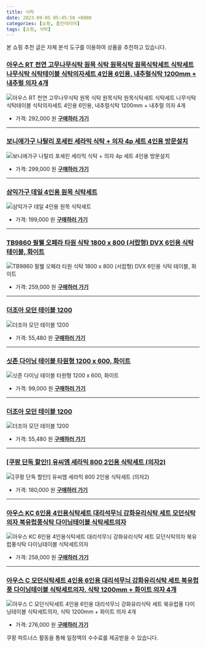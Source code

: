 ```yaml
---
title: 식탁
date: 2023-09-05 05:45:50 +0800
categories: [쇼핑, 홈인테리어]
tags: [쇼핑, 식탁]
---
```

본 쇼핑 추천 글은 자체 분석 도구를 이용하여 상품을 추천하고 있습니다.
### [아우스 RT 천연 고무나무식탁 원목 식탁 원목식탁 원목식탁세트 식탁세트 나무식탁 식탁테이블 식탁의자세트 4인용 6인용, 내추럴식탁 1200mm + 내추럴 의자 4개](https://link.coupang.com/re/AFFSDP?lptag=AF1030537&pageKey=7416082733&itemId=19226491721&vendorItemId=86343105229&traceid=V0-153-7d5be3424722b81a&clickBeacon=yAkF8n%2B04AFFhZnFToaUVbcMxD2EdB9zXUwtsjZkksjmRjTNeR%2BjdKidbv1VKe9BHmyS3th%2FhxUV%2Be0rz7oLoD2nCEDOjfMfu8rlTj86KH67op%2Fwx2dPx1d7cRDgOnVjCth%2F4bRqFvksvveDY6skLyiGZA4JxhuDVOlU5AVOVdcsHGW%2BUbtzqzGLqrMF0m7axSYjjj6ecgueF8zlCi0V1rOWDG2pnVN5wRPXTAu05%2BNmyntOdS04FAVXS9%2FrtT%2BhFhzSawCvM%2FCxzGsLF%2B5dMzz93td1PQRyObdIwpS%2BII2IZ7dljGbui3kdHq%2BxZqiDO6CRidVi3z0cP2aflA%2BKPfVv3sRXv6J7C%2BSe8b3f%2F3w6AdcsksrKINWBBAgmwvuI1Ues5fN%2B3j77rvtxCCRG2QllTqWcLBr9BxopiEMAkBKXlaFH7ERc%2BX47cEJVHR9N3Z%2Fj77AAwPZz9K8t8MoqTaQ%2F184KVRfWXEzt7XTTnQqKnHqCstDaKvgYDU%2BZM98JB0ZN3Pd6OBISwFGAT5AZGKk9DObm7SJZgHOpLCTMkhUE03L0aW6VN1u71kuGwd%2B8ClUExD%2B9CBRQcGk%2BMgjYDpJCDZ9mlqLDIA66Id%2BCbvDD2n%2Fnts34liPyi3oys1YMi1Djep7yGZjtFLtMW3AlxAqONGVoNg4Nn4VZhF0J5UCRCE9b4IbYYQ8DIC2u1hwXDy2Gr6sxGx2tW2BAJQmPVb6gdXnYOe083oI2QGq4F2iu6nYVCpQ6YwHKMV8FFTwWARESZhN%2BxfCMsA1C2MsmV%2FT6skzMJwo7pBGJzKGLgm4NSfWFaD8rfv%2BNbZsQaZstIgbugQkgrCBZFkInXFHLiaHUodRQKSfApsy1nfTpi%2Fk%3D&requestid=20230907054550709021122649&token=31850C%7CMIXED)
![아우스 RT 천연 고무나무식탁 원목 식탁 원목식탁 원목식탁세트 식탁세트 나무식탁 식탁테이블 식탁의자세트 4인용 6인용, 내추럴식탁 1200mm + 내추럴 의자 4개](https://ads-partners.coupang.com/image1/v0hPDGLwuQ6JY7ghv9QIRh-LIvLNgcjZ3FwKYVOjeNMqVTgR9AYBpM9v1KMMLjxaeTqk7zXx_6Ki3ItQQpP71juc16X5eqP3wiBit6Pe4gLIuTwIkuOqUb19FyT74Hmai-CljBGM0WVzAHnu_b9dDxF82_lDNil9QsngJ3yqraoqZ2s2rwXGE4__42WBsIxtiahGwbSzljij2-wCrZZu7IyDajn7EgRu8sBtT-uRHKUgAPQ2ftmTW_OTxHcKxozDyXj39s2nYcEOUJQt-Xudt_2oziyhyyjlkCk-CKL1q6vhRs3qlg==)
- 가격: 292,000 원
[**구매하러 가기**](https://link.coupang.com/re/AFFSDP?lptag=AF1030537&pageKey=7416082733&itemId=19226491721&vendorItemId=86343105229&traceid=V0-153-7d5be3424722b81a&clickBeacon=yAkF8n%2B04AFFhZnFToaUVbcMxD2EdB9zXUwtsjZkksjmRjTNeR%2BjdKidbv1VKe9BHmyS3th%2FhxUV%2Be0rz7oLoD2nCEDOjfMfu8rlTj86KH67op%2Fwx2dPx1d7cRDgOnVjCth%2F4bRqFvksvveDY6skLyiGZA4JxhuDVOlU5AVOVdcsHGW%2BUbtzqzGLqrMF0m7axSYjjj6ecgueF8zlCi0V1rOWDG2pnVN5wRPXTAu05%2BNmyntOdS04FAVXS9%2FrtT%2BhFhzSawCvM%2FCxzGsLF%2B5dMzz93td1PQRyObdIwpS%2BII2IZ7dljGbui3kdHq%2BxZqiDO6CRidVi3z0cP2aflA%2BKPfVv3sRXv6J7C%2BSe8b3f%2F3w6AdcsksrKINWBBAgmwvuI1Ues5fN%2B3j77rvtxCCRG2QllTqWcLBr9BxopiEMAkBKXlaFH7ERc%2BX47cEJVHR9N3Z%2Fj77AAwPZz9K8t8MoqTaQ%2F184KVRfWXEzt7XTTnQqKnHqCstDaKvgYDU%2BZM98JB0ZN3Pd6OBISwFGAT5AZGKk9DObm7SJZgHOpLCTMkhUE03L0aW6VN1u71kuGwd%2B8ClUExD%2B9CBRQcGk%2BMgjYDpJCDZ9mlqLDIA66Id%2BCbvDD2n%2Fnts34liPyi3oys1YMi1Djep7yGZjtFLtMW3AlxAqONGVoNg4Nn4VZhF0J5UCRCE9b4IbYYQ8DIC2u1hwXDy2Gr6sxGx2tW2BAJQmPVb6gdXnYOe083oI2QGq4F2iu6nYVCpQ6YwHKMV8FFTwWARESZhN%2BxfCMsA1C2MsmV%2FT6skzMJwo7pBGJzKGLgm4NSfWFaD8rfv%2BNbZsQaZstIgbugQkgrCBZFkInXFHLiaHUodRQKSfApsy1nfTpi%2Fk%3D&requestid=20230907054550709021122649&token=31850C%7CMIXED)
---
### [보니애가구 나탈리 포세린 세라믹 식탁 + 의자 4p 세트 4인용 방문설치](https://link.coupang.com/re/AFFSDP?lptag=AF1030537&pageKey=6982459498&itemId=17061413597&vendorItemId=84235706633&traceid=V0-153-3138c8af5ef1e8cf&requestid=20230907054550709021122649&token=31850C%7CMIXED)
![보니애가구 나탈리 포세린 세라믹 식탁 + 의자 4p 세트 4인용 방문설치](https://ads-partners.coupang.com/image1/amGexaXlCoK-Wdp0as-hTWhx8cdwf1D_LPXz31b-1yQJwZ-rbIFWszNkCD9Vr2IgmJjBlD8YmaAmQsdGIvnqHpU32pZPm58slehywy9cCTfwOihMK89LphDrU1IbGLwVgg_jg0ugoipKCQugWOvRMdbfSRsBBt10tLxpiMFIrU4tBIswYmTcAeXIj69sO8QmnQCZNICt5gclMRzsolhGYAXlRRavuQiyARoVNtsTqFo1EZvWXzIepfp2W2XfT9FOu2Kv2poBrUgfZdZGDXzbWw==)
- 가격: 299,000 원
[**구매하러 가기**](https://link.coupang.com/re/AFFSDP?lptag=AF1030537&pageKey=6982459498&itemId=17061413597&vendorItemId=84235706633&traceid=V0-153-3138c8af5ef1e8cf&requestid=20230907054550709021122649&token=31850C%7CMIXED)
---
### [삼익가구 데일 4인용 원목 식탁세트](https://link.coupang.com/re/AFFSDP?lptag=AF1030537&pageKey=5722653321&itemId=9576098894&vendorItemId=76860719093&traceid=V0-153-23844ed220c2ca82&requestid=20230907054550709021122649&token=31850C%7CMIXED)
![삼익가구 데일 4인용 원목 식탁세트](https://ads-partners.coupang.com/image1/WEllSfmRw7o9S3oLWLjS_PLmmIjZpj4zaNkABzwAhkfbr4v5E2Of0xQyxERjVGYyO6BBDBfe-TiHxYhyMWbmCLJVRJHaHeHvvDJirhdAUvxM4CuAjbRj1RKt88hP_NwMyj9T_TDLLNpqLVSRqE5diSEY42YGAJ0S7qgl17GsqeJaogqtD8HC8s6bjNir08Nv2_B_2hBGXGB8K5297qTH91V60Hu9c8czEfcVYzRa-V-Sfn0Rh_s-7XyEYuurGfAqDfo-LT5DVsFsShJRbO87V81_HrhJlVNd2DUk9pLxkxRU)
- 가격: 199,000 원
[**구매하러 가기**](https://link.coupang.com/re/AFFSDP?lptag=AF1030537&pageKey=5722653321&itemId=9576098894&vendorItemId=76860719093&traceid=V0-153-23844ed220c2ca82&requestid=20230907054550709021122649&token=31850C%7CMIXED)
---
### [TB9860 필웰 오페라 타원 식탁 1800 x 800 (서랍형) DVX 6인용 식탁 테이블, 화이트](https://link.coupang.com/re/AFFSDP?lptag=AF1030537&pageKey=7342833403&itemId=18877183884&vendorItemId=77735069628&traceid=V0-153-a6387c8e5be93fe6&clickBeacon=yAkF8n%2B04AFFhZnFToaUVbcMxD2EdB9zXUwtsjZkksjmRjTNeR%2BjdKidbv1VKe9BHmyS3th%2FhxUV%2Be0rz7oLoDW%2BTGvLbPHTbztxcKE5HuQAe%2Baz5ZpNnthxZEM5Jej2KuNv26rMkbb2uzqiHhMgjLZO56B68FYD5%2F2JnZADlxUsHGW%2BUbtzqzGLqrMF0m7axSYjjj6ecgueF8zlCi0V1rOWDG2pnVN5wRPXTAu05%2BNmyntOdS04FAVXS9%2FrtT%2Bh7F8L0rEBkZub0vFCB16hz%2BrZbjKNfbiT6ishFc8DjWBc2qrKydCQAmDy4Noo2wqxBfTBe7CTKTm7%2FO0eWco9aWZkNolzHlfZ5o6zyma9mTelBmkA%2B4ONCRxUuMTmkPxI1Ues5fN%2B3j77rvtxCCRG2QllTqWcLBr9BxopiEMAkBKXlaFH7ERc%2BX47cEJVHR9N3bm2v7cncrPdARdSU%2FGd06Q%2F184KVRfWXEzt7XTTnQqKnHqCstDaKvgYDU%2BZM98JB0ZN3Pd6OBISwFGAT5AZGKk9DObm7SJZgHOpLCTMkhUE03L0aW6VN1u71kuGwd%2B8ClUExD%2B9CBRQcGk%2BMgjYDpJCDZ9mlqLDIA66Id%2BCbvDD2n%2Fnts34liPyi3oys1YMi1Djep7yGZjtFLtMW3AlxAqONGVoNg4Nn4VZhF0J5UCRCE9b4IbYYQ8DIC2u1hwXDy2Gr6sxGx2tW2BAJQmPVb6gdXnYOe083oI2QGq4F2iu6nYVCpQ6YwHKMV8FFTwWARESZhN%2BxfCMsA1C2MsmV%2FT6skzMJwo7pBGJzKGLgm4NSfWFaD8rfv%2BNbZsQaZstIgbugQkgrCBZFkInXFHLiaHUodRQKSfApsy1nfTpi%2Fk%3D&requestid=20230907054550709021122649&token=31850C%7CMIXED)
![TB9860 필웰 오페라 타원 식탁 1800 x 800 (서랍형) DVX 6인용 식탁 테이블, 화이트](https://ads-partners.coupang.com/image1/VX5Y700BTVyuz9rzVWUOn2hLvRkFgs4KR5CrWv4LeV6T_P0-HU4ZHTelQHE8fh8Tr4im3nNaPvmSw3Oioz8vs3bDCNy2EvrWCPjpyR4PzqLSpK9OG5IVKHzVxxy58ZVsWpJ2yr6R5HHGDNWrFETYaOVBf2Zcuk6BKf7O3zpCVydOCmsfjt-ceDKHHYCuZLK89R0vRn3z_vfVRyvcT8X0s9A5NBTU3c2UayE4h0OAK-E5EBP5jvOF4rKocpvgybCiOth90jGxIm4M0HuRI8BQu9w7Ju5x6U3Tql87woIi7Mion_ur)
- 가격: 259,000 원
[**구매하러 가기**](https://link.coupang.com/re/AFFSDP?lptag=AF1030537&pageKey=7342833403&itemId=18877183884&vendorItemId=77735069628&traceid=V0-153-a6387c8e5be93fe6&clickBeacon=yAkF8n%2B04AFFhZnFToaUVbcMxD2EdB9zXUwtsjZkksjmRjTNeR%2BjdKidbv1VKe9BHmyS3th%2FhxUV%2Be0rz7oLoDW%2BTGvLbPHTbztxcKE5HuQAe%2Baz5ZpNnthxZEM5Jej2KuNv26rMkbb2uzqiHhMgjLZO56B68FYD5%2F2JnZADlxUsHGW%2BUbtzqzGLqrMF0m7axSYjjj6ecgueF8zlCi0V1rOWDG2pnVN5wRPXTAu05%2BNmyntOdS04FAVXS9%2FrtT%2Bh7F8L0rEBkZub0vFCB16hz%2BrZbjKNfbiT6ishFc8DjWBc2qrKydCQAmDy4Noo2wqxBfTBe7CTKTm7%2FO0eWco9aWZkNolzHlfZ5o6zyma9mTelBmkA%2B4ONCRxUuMTmkPxI1Ues5fN%2B3j77rvtxCCRG2QllTqWcLBr9BxopiEMAkBKXlaFH7ERc%2BX47cEJVHR9N3bm2v7cncrPdARdSU%2FGd06Q%2F184KVRfWXEzt7XTTnQqKnHqCstDaKvgYDU%2BZM98JB0ZN3Pd6OBISwFGAT5AZGKk9DObm7SJZgHOpLCTMkhUE03L0aW6VN1u71kuGwd%2B8ClUExD%2B9CBRQcGk%2BMgjYDpJCDZ9mlqLDIA66Id%2BCbvDD2n%2Fnts34liPyi3oys1YMi1Djep7yGZjtFLtMW3AlxAqONGVoNg4Nn4VZhF0J5UCRCE9b4IbYYQ8DIC2u1hwXDy2Gr6sxGx2tW2BAJQmPVb6gdXnYOe083oI2QGq4F2iu6nYVCpQ6YwHKMV8FFTwWARESZhN%2BxfCMsA1C2MsmV%2FT6skzMJwo7pBGJzKGLgm4NSfWFaD8rfv%2BNbZsQaZstIgbugQkgrCBZFkInXFHLiaHUodRQKSfApsy1nfTpi%2Fk%3D&requestid=20230907054550709021122649&token=31850C%7CMIXED)
---
### [더조아 모던 테이블 1200](https://link.coupang.com/re/AFFSDP?lptag=AF1030537&pageKey=4564659521&itemId=5566366420&vendorItemId=72865732989&traceid=V0-153-88820045594e754d&requestid=20230907054550709021122649&token=31850C%7CMIXED)
![더조아 모던 테이블 1200](https://ads-partners.coupang.com/image1/FRDdSKaASKeHg_ipFbMtB2uWiISFJvFOmcZknSmkAgJP7rPIGSCUfWK1AV9N6v6G7ZtNMwaMmDtXpt07Xle8iKeC8SK6_0v6URqQTiMF8j4kSKj9xtWol5aXYiLQHknKOD69cWCGuDw4UrJ-IkGSsE-9m2P5IFymJ5_F_A0FufQ8OfHQYQxAgncdwwayrQQuA1RF6A6sB-JA4t5wbNQSeo4EdJfi7VcuVTyBYzvnjl1EDOFYGOGGhkOu1CWGX3rN9PIBVekoS7w=)
- 가격: 55,480 원
[**구매하러 가기**](https://link.coupang.com/re/AFFSDP?lptag=AF1030537&pageKey=4564659521&itemId=5566366420&vendorItemId=72865732989&traceid=V0-153-88820045594e754d&requestid=20230907054550709021122649&token=31850C%7CMIXED)
---
### [싯존 다이닝 테이블 타원형 1200 x 600, 화이트](https://link.coupang.com/re/AFFSDP?lptag=AF1030537&pageKey=6509225325&itemId=14370055518&vendorItemId=81043761073&traceid=V0-153-9415975385b3e79e&clickBeacon=yAkF8n%2B04AFFhZnFToaUVbcMxD2EdB9zXUwtsjZkksjmRjTNeR%2BjdKidbv1VKe9BHmyS3th%2FhxUV%2Be0rz7oLoGoy%2FdLfrJLS8JTYdeFgzCcAe%2Baz5ZpNnthxZEM5Jej27CLR1gbssxPToz4NIRThGht87JavqrOJ%2FdqnTup7r%2B0sHGW%2BUbtzqzGLqrMF0m7axSYjjj6ecgueF8zlCi0V1rOWDG2pnVN5wRPXTAu05%2BNmyntOdS04FAVXS9%2FrtT%2Bhkdg0Zgo3RCU%2FupJwE215CAsWDvylbC30QALVyLFFwkoMrmVtpiMlr%2BImHHjwtPEs%2FUWu6l%2FtyXhr%2FIK5Edlj4VgX%2FLH%2BnyM60K69MIGVrQG9B%2FVOzojxjTVhs8gkKkxBM1qV0Q5L96HAOCznYfz%2BeLS1L522%2BRkLnMlWBiZYacxu3W76ZrkpN%2BccRQgOGXfxrZvhRAof%2FlsIlAvPDYVbi3kiYNoG3TzQin1qJNSHr18%2FCai9eYhG2IfNWRWs0ABkAYoqcdFoHd3l74%2BPenyrIbBcnojvaVREhk1752UmDALmem6GBrc5BZlQgHjyUJrTK4wvMKGHsfVX7YbSNrmn9%2FX2w6SGsq8rHQn8eE3x2JXrnvcwsM%2FlOV3Z6oGLi8jIpY6NR3l2Hz0sqqNkJhix94XQH%2BsaWf1ZDfwossapmCGAj4wIxiPFVPQ7xB7EIwT%2BAnighyM8l%2FYf1jJYf5DrPydQcz0EHnurQfykCsVSPV%2BT4hE9dOhhk7mvLdnPucPuXTMd11zb0k6a5PSrwrxR4WJqk4QxA3L%2BZE%2BZ4z4uoNQNUyQ8ytjoDb49ZDh2MmKH7pBu9gErBXqe42qjtFbDnMladxPSpWJ00B7gX3nIvc4%3D&requestid=20230907054550709021122649&token=31850C%7CMIXED)
![싯존 다이닝 테이블 타원형 1200 x 600, 화이트](https://ads-partners.coupang.com/image1/2l5u7lJr_UwZ2HcQ2kvoAOIu1MH3dHf8M1NDp_CVfIynwQgN09iyYCKRHNGe9ktwHgJJdhozrEUsggVicYlo82BiT7WSMPXVXhQ-EMVQ41d8RXYd967pj3rhSp4WEFd3c9lh6XhjTFV2Aocy4Vq8GhZICXB8-jZye32-ISgiPYEP8GefsQAsa5sj4zpH0Ch3BF3rYjjU2VEEyxn_buj_C7yZNsGTauFtTAjAl314Ow5Kdaqn5feEudqN6K4McIgzMoLZpIePtTNcg5s72c_KG9Qr2ouAECm0vcKUnt5fHFroU_2eB8g=)
- 가격: 99,000 원
[**구매하러 가기**](https://link.coupang.com/re/AFFSDP?lptag=AF1030537&pageKey=6509225325&itemId=14370055518&vendorItemId=81043761073&traceid=V0-153-9415975385b3e79e&clickBeacon=yAkF8n%2B04AFFhZnFToaUVbcMxD2EdB9zXUwtsjZkksjmRjTNeR%2BjdKidbv1VKe9BHmyS3th%2FhxUV%2Be0rz7oLoGoy%2FdLfrJLS8JTYdeFgzCcAe%2Baz5ZpNnthxZEM5Jej27CLR1gbssxPToz4NIRThGht87JavqrOJ%2FdqnTup7r%2B0sHGW%2BUbtzqzGLqrMF0m7axSYjjj6ecgueF8zlCi0V1rOWDG2pnVN5wRPXTAu05%2BNmyntOdS04FAVXS9%2FrtT%2Bhkdg0Zgo3RCU%2FupJwE215CAsWDvylbC30QALVyLFFwkoMrmVtpiMlr%2BImHHjwtPEs%2FUWu6l%2FtyXhr%2FIK5Edlj4VgX%2FLH%2BnyM60K69MIGVrQG9B%2FVOzojxjTVhs8gkKkxBM1qV0Q5L96HAOCznYfz%2BeLS1L522%2BRkLnMlWBiZYacxu3W76ZrkpN%2BccRQgOGXfxrZvhRAof%2FlsIlAvPDYVbi3kiYNoG3TzQin1qJNSHr18%2FCai9eYhG2IfNWRWs0ABkAYoqcdFoHd3l74%2BPenyrIbBcnojvaVREhk1752UmDALmem6GBrc5BZlQgHjyUJrTK4wvMKGHsfVX7YbSNrmn9%2FX2w6SGsq8rHQn8eE3x2JXrnvcwsM%2FlOV3Z6oGLi8jIpY6NR3l2Hz0sqqNkJhix94XQH%2BsaWf1ZDfwossapmCGAj4wIxiPFVPQ7xB7EIwT%2BAnighyM8l%2FYf1jJYf5DrPydQcz0EHnurQfykCsVSPV%2BT4hE9dOhhk7mvLdnPucPuXTMd11zb0k6a5PSrwrxR4WJqk4QxA3L%2BZE%2BZ4z4uoNQNUyQ8ytjoDb49ZDh2MmKH7pBu9gErBXqe42qjtFbDnMladxPSpWJ00B7gX3nIvc4%3D&requestid=20230907054550709021122649&token=31850C%7CMIXED)
---
### [더조아 모던 테이블 1200](https://link.coupang.com/re/AFFSDP?lptag=AF1030537&pageKey=4564659521&itemId=5566366406&vendorItemId=72865732910&traceid=V0-153-88820045594e754d&requestid=20230907054550709021122649&token=31850C%7CMIXED)
![더조아 모던 테이블 1200](https://ads-partners.coupang.com/image1/OngD_wbtQyOZfsKZOnVg9qXx5tjFjktPKu_J-YslI66Dn4N8NXTu4xhWqPX4CxbNtcupATNsc2mE_CahA-vYzrdrfvRDeAIjt16xjUzd7xOhoHxKiBqXXvDIitufD-F0oL_WULl0fM9E0n7mTlDRCCm0rs_2CgIbzxVl4bJBRUETACu7Y2XpHzFtmg6X5bbOErZ98V8LItBUiLqcFIDpYaAk_AtwwbLcSyvxXEEZXnXSWOFlpW31cjVwUsqxV2D32kOXW9V6Fg==)
- 가격: 55,480 원
[**구매하러 가기**](https://link.coupang.com/re/AFFSDP?lptag=AF1030537&pageKey=4564659521&itemId=5566366406&vendorItemId=72865732910&traceid=V0-153-88820045594e754d&requestid=20230907054550709021122649&token=31850C%7CMIXED)
---
### [[쿠팡 단독 할인!] 유씨엠 세라믹 800 2인용 식탁세트 (의자2)](https://link.coupang.com/re/AFFSDP?lptag=AF1030537&pageKey=6857096857&itemId=16356097286&vendorItemId=83496522152&traceid=V0-153-c543a7ec5c0b20eb&clickBeacon=yAkF8n%2B04AFFhZnFToaUVbcMxD2EdB9zXUwtsjZkksjmRjTNeR%2BjdKidbv1VKe9BHmyS3th%2FhxUV%2Be0rz7oLoDCn90d%2BmM3YWsbXjBGzrEAAe%2Baz5ZpNnthxZEM5Jej2IougS7GQbSSZVVD3u9fttR9Qh26UzKXeRYUBJHz16r4sHGW%2BUbtzqzGLqrMF0m7axSYjjj6ecgueF8zlCi0V1rOWDG2pnVN5wRPXTAu05%2BNmyntOdS04FAVXS9%2FrtT%2BhyPHAqPMFbbLgfFSqPWS7JXpW%2BmK%2BL20xABsmk%2FxnSPm4VMwJQOxWb7ovM%2FoiXpmUYtIdndif9%2BixkBKIhdyQkbIXoAca%2FaOyd%2FVB3TIeDNhsX9C3ks69yA7W9UAfIzcSIkI5a%2B%2Bnc0In6Kw70juKzUZWjvBdGRae%2FN6PzW%2BmIf6Kd3yONPGzVpmeLJta56FnzcGE6MQ46VKoUGeV6kRoybBcnojvaVREhk1752UmDALmem6GBrc5BZlQgHjyUJrTWe7f%2BQP%2BBauY3Zvju6lBRAz%2Fgi9zQ9BlTvg5rIGq5FrjSune2p28P%2FjWW1a6dDLH3B5NCnN%2FkPaDn5go2iPev5xF%2FawDh0x61vulkFjj7u6ikQTkUyFgAptXZLdKjnAkSjXBKMpBBFxh8deqZ0qDYL1WZaCqEkdtAplX14aJv46A%2FUuwGxiV7YSNElgmxZPk4aNj0Kq1ceCTiyOJenM%2BQvNodYAyYlQdxmm4Lx3Z20TtISGiE20XMLy24a9s7eECwbCVqRLflHZQks2HxCwZ8SvtVM%2Byn7%2BjQSO98Gc4oeQhhMrUyDv8bUaJeLF%2FO1ckHWRRnuyxUwzfhOADxoHw%2F5p0QYaZJEArYO6I1lM%2FDNg%3D&requestid=20230907054550709021122649&token=31850C%7CMIXED)
![[쿠팡 단독 할인!] 유씨엠 세라믹 800 2인용 식탁세트 (의자2)](https://ads-partners.coupang.com/image1/iwDR_biz9cESm32Ri0QHLe0Fcf8FWg8gIoDOiO9NDyfMaCDdzwaInTx4zcDcgQPpGxYcDhCu_Xw_AUr8Ts2iuBZeyFHdnybJBt3CPOa1YFeVrk4obQqXXbUjyNJwA-abbttcfWEk-uafcCN8LPAzx_Ua6zXChzAuWEqZMEYQaL67DQs94cAenI4BW46pygdEiGBU06ovllBIyUFS8z7wQdWRY65CwrAnXR6-kzmkPwK3GUuoqebLLOYIxu_I_Ew1M_IIKRAUbaqlX594afsy18hoqBItcLY5AVzH_9Bt1aUwaWTErA==)
- 가격: 180,000 원
[**구매하러 가기**](https://link.coupang.com/re/AFFSDP?lptag=AF1030537&pageKey=6857096857&itemId=16356097286&vendorItemId=83496522152&traceid=V0-153-c543a7ec5c0b20eb&clickBeacon=yAkF8n%2B04AFFhZnFToaUVbcMxD2EdB9zXUwtsjZkksjmRjTNeR%2BjdKidbv1VKe9BHmyS3th%2FhxUV%2Be0rz7oLoDCn90d%2BmM3YWsbXjBGzrEAAe%2Baz5ZpNnthxZEM5Jej2IougS7GQbSSZVVD3u9fttR9Qh26UzKXeRYUBJHz16r4sHGW%2BUbtzqzGLqrMF0m7axSYjjj6ecgueF8zlCi0V1rOWDG2pnVN5wRPXTAu05%2BNmyntOdS04FAVXS9%2FrtT%2BhyPHAqPMFbbLgfFSqPWS7JXpW%2BmK%2BL20xABsmk%2FxnSPm4VMwJQOxWb7ovM%2FoiXpmUYtIdndif9%2BixkBKIhdyQkbIXoAca%2FaOyd%2FVB3TIeDNhsX9C3ks69yA7W9UAfIzcSIkI5a%2B%2Bnc0In6Kw70juKzUZWjvBdGRae%2FN6PzW%2BmIf6Kd3yONPGzVpmeLJta56FnzcGE6MQ46VKoUGeV6kRoybBcnojvaVREhk1752UmDALmem6GBrc5BZlQgHjyUJrTWe7f%2BQP%2BBauY3Zvju6lBRAz%2Fgi9zQ9BlTvg5rIGq5FrjSune2p28P%2FjWW1a6dDLH3B5NCnN%2FkPaDn5go2iPev5xF%2FawDh0x61vulkFjj7u6ikQTkUyFgAptXZLdKjnAkSjXBKMpBBFxh8deqZ0qDYL1WZaCqEkdtAplX14aJv46A%2FUuwGxiV7YSNElgmxZPk4aNj0Kq1ceCTiyOJenM%2BQvNodYAyYlQdxmm4Lx3Z20TtISGiE20XMLy24a9s7eECwbCVqRLflHZQks2HxCwZ8SvtVM%2Byn7%2BjQSO98Gc4oeQhhMrUyDv8bUaJeLF%2FO1ckHWRRnuyxUwzfhOADxoHw%2F5p0QYaZJEArYO6I1lM%2FDNg%3D&requestid=20230907054550709021122649&token=31850C%7CMIXED)
---
### [아우스 KC 6인용 4인용식탁세트 대리석무늬 강화유리식탁 세트 모던식탁의자 북유럽풍식탁 다이닝테이블 식탁세트의자](https://link.coupang.com/re/AFFSDP?lptag=AF1030537&pageKey=6552739196&itemId=14635309394&vendorItemId=86092618723&traceid=V0-153-46f211bd2dfd2814&requestid=20230907054550709021122649&token=31850C%7CMIXED)
![아우스 KC 6인용 4인용식탁세트 대리석무늬 강화유리식탁 세트 모던식탁의자 북유럽풍식탁 다이닝테이블 식탁세트의자](https://ads-partners.coupang.com/image1/9Hvfr_Ji8emS5piA9D96Rk--mDHlLCKPY-FCIkDHYeSvM0b4bLX-l96O2uBdo29UzB_wzpiqOzJmSbf-GExrndXaMTUcU0h-iPxp4BhpqHMtRzAshBnltymPhZB8naa3gdRbr3_br2JZTePCabKreDY7iLkunqp9r_1ahGpppGfRNkhromIdHK4ahWBjHFoULZ4fyqeByNfCAIAKYUcoz5AjVq-sJckrB-F_slCAaRKB2csHSQOJcyLHN6S1a3lpmHlqyeNTDdVnLoLXFknm7_GoBVxxEB0l1NytJh_aD3A=)
- 가격: 258,000 원
[**구매하러 가기**](https://link.coupang.com/re/AFFSDP?lptag=AF1030537&pageKey=6552739196&itemId=14635309394&vendorItemId=86092618723&traceid=V0-153-46f211bd2dfd2814&requestid=20230907054550709021122649&token=31850C%7CMIXED)
---
### [아우스 C 모던식탁세트 4인용 6인용 대리석무늬 강화유리식탁 세트 북유럽풍 다이닝테이블 식탁세트의자, 식탁 1200mm + 화이트 의자 4개](https://link.coupang.com/re/AFFSDP?lptag=AF1030537&pageKey=7399146965&itemId=19147330264&vendorItemId=86266444258&traceid=V0-153-4889590ff3405ee0&clickBeacon=yAkF8n%2B04AFFhZnFToaUVbcMxD2EdB9zXUwtsjZkksjmRjTNeR%2BjdKidbv1VKe9BHmyS3th%2FhxUV%2Be0rz7oLoLg3YTsv14xSi%2BArqxQzG0MAe%2Baz5ZpNnthxZEM5Jej2KNggj%2B2YT3%2FL7xDhgXNHOqq9HPExvzIBX2BWPG%2FpCGQsHGW%2BUbtzqzGLqrMF0m7axSYjjj6ecgueF8zlCi0V1rOWDG2pnVN5wRPXTAu05%2BNmyntOdS04FAVXS9%2FrtT%2Bh6O%2F%2FWXw8%2BjIa8Tae5LTIR1cGLtC211AS%2BtBNueA%2BTvmYUPvDBW2G93Bi7cE0Nxu3qDvl8VjDqr2bMVvAkaZC3fru55PUfLYTkRNfLSpmLjRM4SxdM6R5xJx9iveOIKaGVcqI69dPiGBqSwzKL%2Bcx7hh%2FA2Em4R%2FODQiv6eVtcC3xYLpyzE5sCIkRPEmET8jw449CKOTBglpAUkvx7iH%2FO6k9DObm7SJZgHOpLCTMkhUE03L0aW6VN1u71kuGwd%2B8hDltLmaEKpWpFrXKK7weCVv%2FYPXoq7BHsMuKnp5AcxDm3XxaHFB38AIOtEvdHE6qsl73Bmifbg%2BfVfeDSnyV9lDGpwyIq1zbkpV3ABLPxZYVqAZPY10TY4QUVR4Ct4bPXpZO0HLcfJCfUkvN9B1tkCJ9jhcvdBZm7kPuBljC0k79L4UsoAclEK9A2CSIMSkdY3MGwZY8NT3ZYLyj2s2gxS4yYZxXSNYJThgOaLHAb%2F6pVP8p%2BgfjNGqdk%2FqQES%2FDdx4VqjWkNlgb8VImrTrW%2F5P1vjPIfGRH9HrI46RU2CGXLL%2FIA8xYNSDUU2EBhnsGHC%2FHoqNtonNx9C4LDKhgTxdpy317Pv2o546YUpopwW4%3D&requestid=20230907054550709021122649&token=31850C%7CMIXED)
![아우스 C 모던식탁세트 4인용 6인용 대리석무늬 강화유리식탁 세트 북유럽풍 다이닝테이블 식탁세트의자, 식탁 1200mm + 화이트 의자 4개](https://ads-partners.coupang.com/image1/kETMRiiFxw1vZ1IXkEedonQ61P2e0eXJJKKU3w0q_nLT0X-mhA3rSttx6e_EPvC2DVk3ngt4G5ikNcezWuN5MmWWBb31plGU9pNA8jw9WlvUGP9XhyWn7VXIFWfJ7_JKEHztIYWpHa3RQm5LmUWz0Og8upOnUp439pUzoDSNjrs3rOpMDlTuK6DSMVUFhS3d-454mBYux3rGGaH4kV898eonDfJIPL1SQVgigH-bjdG8h2dQADp8Ly8DY0nByRnQTrcaCYhIK86Bn4M6laHQBsnNhW4HmBUb2jmd5D1WkhxMDkM3PQ==)
- 가격: 276,000 원
[**구매하러 가기**](https://link.coupang.com/re/AFFSDP?lptag=AF1030537&pageKey=7399146965&itemId=19147330264&vendorItemId=86266444258&traceid=V0-153-4889590ff3405ee0&clickBeacon=yAkF8n%2B04AFFhZnFToaUVbcMxD2EdB9zXUwtsjZkksjmRjTNeR%2BjdKidbv1VKe9BHmyS3th%2FhxUV%2Be0rz7oLoLg3YTsv14xSi%2BArqxQzG0MAe%2Baz5ZpNnthxZEM5Jej2KNggj%2B2YT3%2FL7xDhgXNHOqq9HPExvzIBX2BWPG%2FpCGQsHGW%2BUbtzqzGLqrMF0m7axSYjjj6ecgueF8zlCi0V1rOWDG2pnVN5wRPXTAu05%2BNmyntOdS04FAVXS9%2FrtT%2Bh6O%2F%2FWXw8%2BjIa8Tae5LTIR1cGLtC211AS%2BtBNueA%2BTvmYUPvDBW2G93Bi7cE0Nxu3qDvl8VjDqr2bMVvAkaZC3fru55PUfLYTkRNfLSpmLjRM4SxdM6R5xJx9iveOIKaGVcqI69dPiGBqSwzKL%2Bcx7hh%2FA2Em4R%2FODQiv6eVtcC3xYLpyzE5sCIkRPEmET8jw449CKOTBglpAUkvx7iH%2FO6k9DObm7SJZgHOpLCTMkhUE03L0aW6VN1u71kuGwd%2B8hDltLmaEKpWpFrXKK7weCVv%2FYPXoq7BHsMuKnp5AcxDm3XxaHFB38AIOtEvdHE6qsl73Bmifbg%2BfVfeDSnyV9lDGpwyIq1zbkpV3ABLPxZYVqAZPY10TY4QUVR4Ct4bPXpZO0HLcfJCfUkvN9B1tkCJ9jhcvdBZm7kPuBljC0k79L4UsoAclEK9A2CSIMSkdY3MGwZY8NT3ZYLyj2s2gxS4yYZxXSNYJThgOaLHAb%2F6pVP8p%2BgfjNGqdk%2FqQES%2FDdx4VqjWkNlgb8VImrTrW%2F5P1vjPIfGRH9HrI46RU2CGXLL%2FIA8xYNSDUU2EBhnsGHC%2FHoqNtonNx9C4LDKhgTxdpy317Pv2o546YUpopwW4%3D&requestid=20230907054550709021122649&token=31850C%7CMIXED)


쿠팡 파트너스 활동을 통해 일정액의 수수료를 제공받을 수 있습니다.
